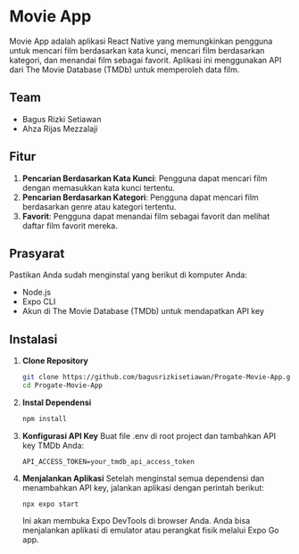 # Movie App

Movie App adalah aplikasi React Native yang memungkinkan pengguna untuk mencari film berdasarkan kata kunci, mencari film berdasarkan kategori, dan menandai film sebagai favorit. Aplikasi ini menggunakan API dari The Movie Database (TMDb) untuk memperoleh data film.

## Team
- Bagus Rizki Setiawan
- Ahza Rijas Mezzalaji

## Fitur

1. **Pencarian Berdasarkan Kata Kunci**: Pengguna dapat mencari film dengan memasukkan kata kunci tertentu.
2. **Pencarian Berdasarkan Kategori**: Pengguna dapat mencari film berdasarkan genre atau kategori tertentu.
3. **Favorit**: Pengguna dapat menandai film sebagai favorit dan melihat daftar film favorit mereka.

## Prasyarat

Pastikan Anda sudah menginstal yang berikut di komputer Anda:

- Node.js
- Expo CLI
- Akun di The Movie Database (TMDb) untuk mendapatkan API key

## Instalasi

1. **Clone Repository**

   ```bash
   git clone https://github.com/bagusrizkisetiawan/Progate-Movie-App.git
   cd Progate-Movie-App
   ```

2. **Instal Dependensi**
   ```bash
   npm install
   ```


3. **Konfigurasi API Key**
   Buat file .env di root project dan tambahkan API key TMDb Anda:
   ```env
   API_ACCESS_TOKEN=your_tmdb_api_access_token
   ```

4. **Menjalankan Aplikasi**
   Setelah menginstal semua dependensi dan menambahkan API key, jalankan aplikasi dengan perintah berikut:
   ```terminal
   npx expo start
   
   ```
   Ini akan membuka Expo DevTools di browser Anda. Anda bisa menjalankan aplikasi di emulator atau perangkat fisik melalui Expo Go app.
